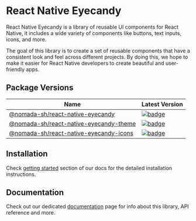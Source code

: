# React Native Eyecandy

React Native Eyecandy is a library of reusable UI components for React Native, it includes a wide variety of components like buttons, text inputs, icons, and more.

The goal of this library is to create a set of reusable components that have a consistent look and feel across different projects. By doing this, we hope to make it easier for React Native developers to create beautiful and user-friendly apps.

## Package Versions

| Name                                                                            | Latest Version                                                                                                                                                              |
| ------------------------------------------------------------------------------- | --------------------------------------------------------------------------------------------------------------------------------------------------------------------------- |
| [@nomada-sh/react-native-eyecandy](/packages/react-native-eyecandy)             | [![badge](https://img.shields.io/npm/v/@nomada-sh/react-native-eyecandy.svg?style=flat-square)](https://www.npmjs.com/package/@nomada-sh/react-native-eyecandy)             |
| [@nomada-sh/react-native-eyecandy-theme](/packages/react-native-eyecandy-theme) | [![badge](https://img.shields.io/npm/v/@nomada-sh/react-native-eyecandy-theme.svg?style=flat-square)](https://www.npmjs.com/package/@nomada-sh/react-native-eyecandy-theme) |
| [@nomada-sh/react-native-eyecandy-icons](/packages/react-native-eyecandy-icons) | [![badge](https://img.shields.io/npm/v/@nomada-sh/react-native-eyecandy-icons.svg?style=flat-square)](https://www.npmjs.com/package/@nomada-sh/react-native-eyecandy-icons) |

## Installation

Check [getting started](https://eyecandy.nomada.cloud/docs/getting-started#installation) section of our docs for the detailed installation instructions.

## Documentation

Check out our dedicated [documentation](https://eyecandy.nomada.cloud/docs/components/actionsheet) page for info about this library, API reference and more.
